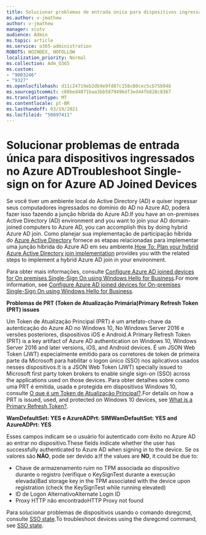 ```yaml
---
title: Solucionar problemas de entrada única para dispositivos ingressados no Azure AD
ms.author: v-jmathew
author: v-jmathew
manager: scotv
audience: Admin
ms.topic: article
ms.service: o365-administration
ROBOTS: NOINDEX, NOFOLLOW
localization_priority: Normal
ms.collection: Adm_O365
ms.custom:
- "9003246"
- "9327"
ms.openlocfilehash: d11c24719eb2db9e9fd87c158c80cec5cb75b946
ms.sourcegitcommit: c08bed4071baa3bb5879496df3ed44fb828c8367
ms.translationtype: MT
ms.contentlocale: pt-BR
ms.lasthandoff: 03/19/2021
ms.locfileid: "50897411"
---
```

# <a name="troubleshoot-single-sign-on-for-azure-ad-joined-devices"></a><span data-ttu-id="6f3c7-102">Solucionar problemas de entrada única para dispositivos ingressados no Azure AD</span><span class="sxs-lookup"><span data-stu-id="6f3c7-102">Troubleshoot Single-sign on for Azure AD Joined Devices</span></span>

<span data-ttu-id="6f3c7-103">Se você tiver um ambiente local do Active Directory (AD) e quiser ingressar seus computadores ingressados no domínio do AD no Azure AD, poderá fazer isso fazendo a junção híbrida do Azure AD.</span><span class="sxs-lookup"><span data-stu-id="6f3c7-103">If you have an on-premises Active Directory (AD) environment and you want to join your AD domain-joined computers to Azure AD, you can accomplish this by doing hybrid Azure AD join.</span></span> <span data-ttu-id="6f3c7-104">Como planejar sua implementação de participação híbrida do [Azure Active Directory](https://docs.microsoft.com/azure/active-directory/devices/hybrid-azuread-join-plan) fornece as etapas relacionadas para implementar uma junção híbrida do Azure AD em seu ambiente.</span><span class="sxs-lookup"><span data-stu-id="6f3c7-104">[How To: Plan your hybrid Azure Active Directory join implementation](https://docs.microsoft.com/azure/active-directory/devices/hybrid-azuread-join-plan) provides you with the related steps to implement a hybrid Azure AD join in your environment.</span></span>

<span data-ttu-id="6f3c7-105">Para obter mais informações, consulte [Configure Azure AD joined devices for On premises Single-Sign On using Windows Hello for Business](https://docs.microsoft.com/windows/security/identity-protection/hello-for-business/hello-hybrid-aadj-sso-base).</span><span class="sxs-lookup"><span data-stu-id="6f3c7-105">For more information, see [Configure Azure AD joined devices for On-premises Single-Sign On using Windows Hello for Business](https://docs.microsoft.com/windows/security/identity-protection/hello-for-business/hello-hybrid-aadj-sso-base).</span></span>

<span data-ttu-id="6f3c7-106">**Problemas de PRT (Token de Atualização Primária)**</span><span class="sxs-lookup"><span data-stu-id="6f3c7-106">**Primary Refresh Token (PRT) issues**</span></span>

<span data-ttu-id="6f3c7-107">Um Token de Atualização Principal (PRT) é um artefato-chave da autenticação do Azure AD no Windows 10, No Windows Server 2016 e versões posteriores, dispositivos iOS e Android.</span><span class="sxs-lookup"><span data-stu-id="6f3c7-107">A Primary Refresh Token (PRT) is a key artifact of Azure AD authentication on Windows 10, Windows Server 2016 and later versions, iOS, and Android devices.</span></span> <span data-ttu-id="6f3c7-108">É um JSON Web Token (JWT) especialmente emitido para os corretores de token de primeira parte da Microsoft para habilitar o logon único (SSO) nos aplicativos usados nesses dispositivos.</span><span class="sxs-lookup"><span data-stu-id="6f3c7-108">It is a JSON Web Token (JWT) specially issued to Microsoft first party token brokers to enable single sign-on (SSO) across the applications used on those devices.</span></span> <span data-ttu-id="6f3c7-109">Para obter detalhes sobre como uma PRT é emitida, usada e protegida em dispositivos Windows 10, consulte [O que é um Token de Atualização Principal?](https://docs.microsoft.com/azure/active-directory/devices/concept-primary-refresh-token).</span><span class="sxs-lookup"><span data-stu-id="6f3c7-109">For details on how a PRT is issued, used, and protected on Windows 10 devices, see [What is a Primary Refresh Token?](https://docs.microsoft.com/azure/active-directory/devices/concept-primary-refresh-token).</span></span>

<span data-ttu-id="6f3c7-110">**WamDefaultSet: YES e AzureADPrt: SIM**</span><span class="sxs-lookup"><span data-stu-id="6f3c7-110">**WamDefaultSet: YES and AzureADPrt: YES**</span></span>

<span data-ttu-id="6f3c7-111">Esses campos indicam se o usuário foi autenticado com êxito no Azure AD ao entrar no dispositivo.</span><span class="sxs-lookup"><span data-stu-id="6f3c7-111">These fields indicate whether the user has successfully authenticated to Azure AD when signing in to the device.</span></span> <span data-ttu-id="6f3c7-112">Se os valores são **NÃO**, pode ser devido a:</span><span class="sxs-lookup"><span data-stu-id="6f3c7-112">If the values are **NO**, it could be due to:</span></span>

- <span data-ttu-id="6f3c7-113">Chave de armazenamento ruim no TPM associada ao dispositivo durante o registro (verifique o KeySignTest durante a execução elevada)</span><span class="sxs-lookup"><span data-stu-id="6f3c7-113">Bad storage key in the TPM associated with the device upon registration (check the KeySignTest while running elevated)</span></span>
- <span data-ttu-id="6f3c7-114">ID de Logon Alternativo</span><span class="sxs-lookup"><span data-stu-id="6f3c7-114">Alternate Login ID</span></span>
- <span data-ttu-id="6f3c7-115">Proxy HTTP não encontrado</span><span class="sxs-lookup"><span data-stu-id="6f3c7-115">HTTP Proxy not found</span></span>

<span data-ttu-id="6f3c7-116">Para solucionar problemas de dispositivos usando o comando dsregcmd, consulte [SSO state](https://docs.microsoft.com/azure/active-directory/devices/troubleshoot-device-dsregcmd#sso-state).</span><span class="sxs-lookup"><span data-stu-id="6f3c7-116">To troubleshoot devices using the dsregcmd command, see [SSO state](https://docs.microsoft.com/azure/active-directory/devices/troubleshoot-device-dsregcmd#sso-state).</span></span>
